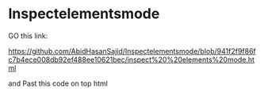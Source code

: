 # Inspectelementsmode




GO this link:


https://github.com/AbidHasanSajid/Inspectelementsmode/blob/941f2f9f86fc7b4ece008db92ef488ee10621bec/inspect%20%20elements%20mode.html




and  Past  this code on top html
